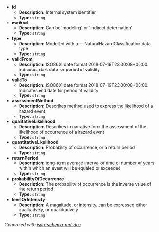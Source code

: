  - <b id="#/properties/id">id</b>
	 - **Description:** Internal system identifier
	 - **Type:** `string`
 - <b id="#/properties/method">method</b>
	 - **Description:** Can be 'modeling' or 'indirect determation'
	 - **Type:** `string`
 - <b id="#/properties/type">type</b>
	 - **Description:** Modelled with a ― NaturalHazardClassification data type
	 - **Type:** `string`
 - <b id="#/properties/validFrom">validFrom</b>
	 - **Description:** ISO8601 date format 2018-07-19T23:00:08+00:00. Indicates start date for period of validity
	 - **Type:** `string`
 - <b id="#/properties/validTo">validTo</b>
	 - **Description:** ISO8601 date format 2018-07-19T23:00:08+00:00. Indicates end date for period of validity
	 - **Type:** `string`
 - <b id="#/properties/assessmentMethod">assessmentMethod</b>
	 - **Description:** Describes method used to express the likelihood of a hazard event
	 - **Type:** `string`
 - <b id="#/properties/qualitativeLikelihood">qualitativeLikelihood</b>
	 - **Description:** Describes in narrative form the assessment of the likelihood of occurrence of a hazard event
	 - **Type:** `string`
 - <b id="#/properties/quantitativeLikelihood">quantitativeLikelihood</b>
	 - **Description:** Probability of occurrence, or a return period
	 - **Type:** `string`
 - <b id="#/properties/returnPeriod">returnPeriod</b>
	 - **Description:** long-term average interval of time or number of years within which an event will be equaled or exceeded
	 - **Type:** `string`
 - <b id="#/properties/probabilityOfOccurrence">probabilityOfOccurrence</b>
	 - **Description:** The probability of occurrence is the inverse value of the return period
	 - **Type:** `string`
 - <b id="#/properties/levelOrIntensity">levelOrIntensity</b>
	 - **Description:** A magnitude, or intensity, can be expressed either qualitatively, or quantitatively
	 - **Type:** `string`

_Generated with [json-schema-md-doc](https://brianwendt.github.io/json-schema-md-doc/)_